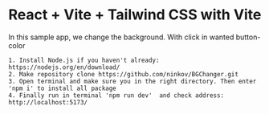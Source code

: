 # React + Vite + Tailwind CSS with Vite

In this sample app, we change the background. With click in wanted button-color 

    1. Install Node.js if you haven't already: https://nodejs.org/en/download/
    2. Make repository clone https://github.com/ninkov/BGChanger.git
    3. Open terminal and make sure you in the right directory. Then enter 'npm i' to install all package
    4. Finally run in terminal 'npm run dev'  and check address: http://localhost:5173/ 
